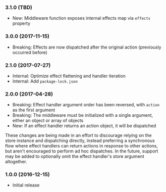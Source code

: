 ### 3.1.0 (TBD)

- New: Middleware function exposes internal effects map via `effects` property

### 3.0.0 (2017-11-15)

- Breaking: Effects are now dispatched after the original action (previously occurred before)

### 2.1.0 (2017-07-27)

- Internal: Optimize effect flattening and handler iteration
- Internal: Add `package-lock.json`

### 2.0.0 (2017-04-28)

- Breaking: Effect handler argument order has been reversed, with `action` as the first argument
- Breaking: The middleware must be initialized with a single argument, either an object or array of objects
- New: If an effect handler returns an action object, it will be dispatched

These changes are being made in an effort to discourage relying on the store instance and dispatching directly, instead preferring a synchronous flow where effect handlers can return actions in response to other actions, but aren't encouraged to perform ad hoc dispatches. In the future, support may be added to optionally omit the effect handler's store argument altogether.

### 1.0.0 (2016-12-15)

- Initial release

